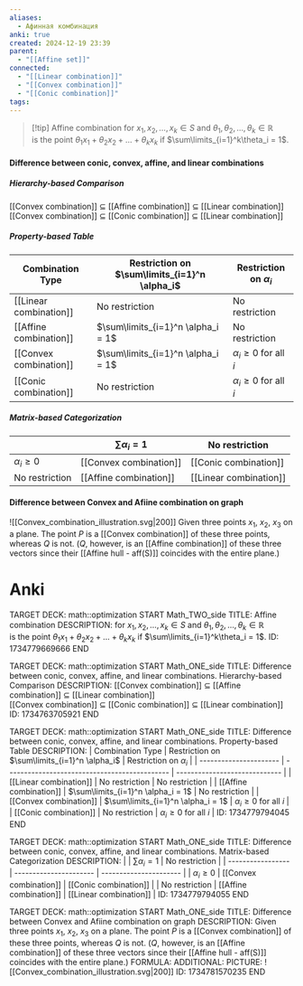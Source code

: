 ```yaml
---
aliases:
  - Афинная комбинация
anki: true
created: 2024-12-19 23:39
parent:
  - "[[Affine set]]"
connected:
  - "[[Linear combination]]"
  - "[[Convex combination]]"
  - "[[Conic combination]]"
tags:
---
```

 
> [!tip] Affine combination
for $x_1, x_2, \ldots, x_k \in S$ and $\theta_1, \theta_2, \ldots, \theta_k \in \mathbb{R}$  
is the point $\theta_1 x_1 + \theta_2 x_2 + \ldots + \theta_k x_k$ 
if $\sum\limits_{i=1}^k\theta_i = 1$.


#### Difference between conic, convex, affine, and linear combinations

##### Hierarchy-based Comparison
[[Convex combination]] $\subseteq$ [[Affine combination]] $\subseteq$ [[Linear combination]]  
[[Convex combination]] $\subseteq$ [[Conic combination]] $\subseteq$ [[Linear combination]]

##### Property-based Table
| Combination Type       | Restriction on $\sum\limits_{i=1}^n \alpha_i$ | Restriction on $\alpha_i$     |
| ---------------------- | --------------------------------------------- | ----------------------------- |
| [[Linear combination]] | No restriction                                | No restriction                |
| [[Affine combination]] | $\sum\limits_{i=1}^n \alpha_i = 1$            | No restriction                |
| [[Convex combination]] | $\sum\limits_{i=1}^n \alpha_i = 1$            | $\alpha_i \geq 0$ for all $i$ |
| [[Conic combination]]  | No restriction                                | $\alpha_i \geq 0$ for all $i$ |

##### Matrix-based Categorization
|                   | $\sum \alpha_i = 1$    | No restriction         |
| ----------------- | ---------------------- | ---------------------- |
| $\alpha_i \geq 0$ | [[Convex combination]] | [[Conic combination]]  |
| No restriction    | [[Affine combination]] | [[Linear combination]] |


#### Difference between Convex and Afiine combination on graph
![[Convex_combination_illustration.svg|200]]
Given three points ${x_1}$, ${x_2}$, ${x_3}$ on a plane. The point $P$ is a [[Convex combination]] of these three points, whereas $Q$ is not.
($Q$, however, is an [[Affine combination]] of these three vectors since their [[Affine hull - aff(S)]] coincides with the entire plane.)



# Anki
TARGET DECK: math::optimization
START
Math_TWO_side
TITLE: Affine combination
DESCRIPTION: for $x_1, x_2, \ldots, x_k \in S$ and $\theta_1, \theta_2, \ldots, \theta_k \in \mathbb{R}$  
is the point $\theta_1 x_1 + \theta_2 x_2 + \ldots + \theta_k x_k$ 
if $\sum\limits_{i=1}^k\theta_i = 1$.
ID: 1734779669666
END

TARGET DECK: math::optimization
START
Math_ONE_side
TITLE: Difference between conic, convex, affine, and linear combinations. Hierarchy-based Comparison
DESCRIPTION: 
[[Convex combination]] $\subseteq$ [[Affine combination]] $\subseteq$ [[Linear combination]]  
[[Convex combination]] $\subseteq$ [[Conic combination]] $\subseteq$ [[Linear combination]]
ID: 1734763705921
END

TARGET DECK: math::optimization
START
Math_ONE_side
TITLE: Difference between conic, convex, affine, and linear combinations. Property-based Table
DESCRIPTION:
| Combination Type       | Restriction on $\sum\limits_{i=1}^n \alpha_i$ | Restriction on $\alpha_i$     |
| ---------------------- | --------------------------------------------- | ----------------------------- |
| [[Linear combination]] | No restriction                                | No restriction                |
| [[Affine combination]] | $\sum\limits_{i=1}^n \alpha_i = 1$            | No restriction                |
| [[Convex combination]] | $\sum\limits_{i=1}^n \alpha_i = 1$            | $\alpha_i \geq 0$ for all $i$ |
| [[Conic combination]]  | No restriction                                | $\alpha_i \geq 0$ for all $i$ |
ID: 1734779794045
END

TARGET DECK: math::optimization
START
Math_ONE_side
TITLE: Difference between conic, convex, affine, and linear combinations. Matrix-based Categorization
DESCRIPTION:
|                   | $\sum \alpha_i = 1$    | No restriction         |
| ----------------- | ---------------------- | ---------------------- |
| $\alpha_i \geq 0$ | [[Convex combination]] | [[Conic combination]]  |
| No restriction    | [[Affine combination]] | [[Linear combination]] |
ID: 1734779794055
END

TARGET DECK: math::optimization
START
Math_ONE_side
TITLE: Difference between Convex and Afiine combination on graph
DESCRIPTION: Given three points ${x_1}$, ${x_2}$, ${x_3}$ on a plane. The point $P$ is a [[Convex combination]] of these three points, whereas $Q$ is not.
($Q$, however, is an [[Affine combination]] of these three vectors since their [[Affine hull - aff(S)]] coincides with the entire plane.)
FORMULA: 
ADDITIONAL:
PICTURE: ![[Convex_combination_illustration.svg|200]]
ID: 1734781570235
END

